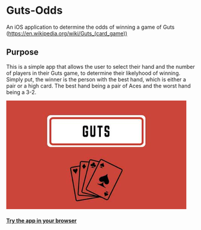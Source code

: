# Guts-Odds
An iOS application to determine the odds of winning a game of Guts  (https://en.wikipedia.org/wiki/Guts_(card_game))


## Purpose 
This is a simple app that allows the user to select their hand and the number of players in their Guts game, to determine their likelyhood of winning. 
Simply put, the winner is the person with the best hand, which is either a pair or a high card. The best hand being a pair of Aces and the worst hand being a 3-2.

![image](https://raw.githubusercontent.com/cmulloy14/Guts-Odds/master/Guts%20Odds/Guts-Icon.jpg)

#### [Try the app in your browser](https://appetize.io/app/86m4fgqyree1h2j5a6rfgczzzm?device=iphonexs&scale=75&orientation=portrait&osVersion=13.3) 
 
